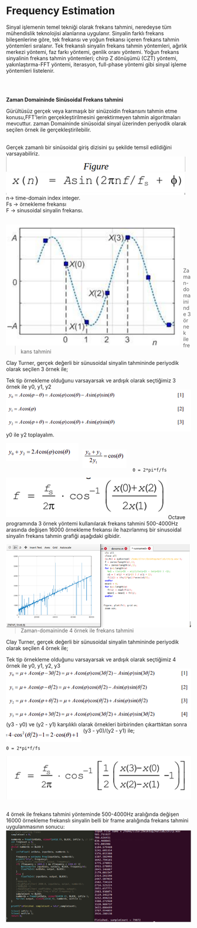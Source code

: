 # Frequency Estimation

Sinyal işlemenin temel tekniği olarak frekans tahmini, neredeyse tüm mühendislik teknolojisi alanlarına uygulanır. Sinyalin farklı frekans bileşenlerine göre, tek frekansı ve yoğun frekansı içeren frekans tahmin yöntemleri sıralanır. Tek frekanslı sinyalin frekans tahmin yöntemleri, ağırlık merkezi yöntemi, faz farkı yöntemi, genlik oranı yöntemi. Yoğun frekans sinyalinin frekans tahmin yöntemleri; chirp Z dönüşümü (CZT) yöntemi, yakınlaştırma-FFT yöntemi, iterasyon, full-phase yöntemi gibi sinyal işleme yöntemleri listelenir. 

<br/>
<br/>





**Zaman Domaininde Sinüsoidal Frekans tahmini**
  
  Gürültüsüz gerçek veya karmaşık bir sinüzoidin frekansını tahmin etme konusu,FFT'lerin gerçekleştirilmesini gerektirmeyen tahmin algoritmaları mevcuttur. zaman Domaininde sinüsoidal sinyal üzerinden periyodik olarak seçilen örnek ile gerçekleştirilebilir. 

<br/>
Gerçek zamanlı bir sinüsoidal giriş dizisini şu şekilde temsil edildiğini varsayabiliriz.
<br/>
<img src="docs/sinusoidalInput.png"
     alt="sinusoidalInput"
     style="float: left; margin-right: 10px;" />
n→ time-domain index integer.<br/>
Fs → örnekleme frekansı<br/>
F → sinusoidal sinyalin frekansı.
<br/>
<br/>

<img src="docs/periodicalSample.png"
     alt="periodicalSample"
     style="float: left; margin-right: 10px;" /> <br/><br/>
     <br/><br/>
     <br/><br/>


> Zaman-domaininde 3 örnek ile frekans tahmini <br/>

Clay Turner, gerçek değerli bir sünusoidal sinyalin tahmininde periyodik olarak seçilen 3 örnek ile;

Tek tip örnekleme olduğunu varsayarsak ve ardışık olarak seçtiğimiz 3 örnek ile y0, y1, y2 
<br/>
<img src="docs/uniformSample1.png"
     alt="uniformSample1"
     style="float: left; margin-right: 10px;" /> <br/><br/>
     <br/><br/><br/>
     y0 ile y2 toplayalım.

<img src="docs/uniformSample2.png"
     alt="uniformSample2"
     style="float: left; margin-right: 10px;" /> <br/>
     <img src="docs/uniformSample3.png"
     alt="uniformSample3"
     style="float: left; margin-right: 10px;" /> <br/><br/>

     0 = 2*pi*f/fs

<img src="docs/uniformSample4.png"
     alt="uniformSample4"
     style="float: left; margin-right: 5px;" /> <br/><br/>
     <br/><br/><br/>

Octave programında 3 örnek yöntemi kullanılarak frekans tahmini 500-4000Hz arasında değişen 16000 örnekleme frekansı ile hazırlanmış bir sinusoidal sinyalin frekans tahmin grafiği aşağıdaki gibidir. 

<img src="docs/output1.png"
     alt="output1"
     style="float: left; margin-right: 5px;" /> <br/><br/><br/>

<br/><br/><br/><br/>


> Zaman-domaininde 4 örnek ile frekans tahmini <br/>
> 
Clay Turner, gerçek değerli bir sünusoidal sinyalin tahmininde periyodik olarak seçilen 4 örnek ile;

Tek tip örnekleme olduğunu varsayarsak ve ardışık olarak seçtiğimiz 4 örnek ile y0, y1, y2, y3
<img src="docs/uniformSample5.png"
     alt="uniformSample5"
     style="float: left; margin-right: 5px;" /> <br/><br/>
<br/><br/><br/>
<br/><br/><br/>

(y3 - y0) ve (y2 - y1) karşılıklı olarak örnekleri birbirinden çıkarttıktan sonra (y3 - y0)/(y2 - y1) ile;
<img src="docs/uniformSample6.png"
     alt="uniformSample6"
     style="float: left; margin-right: 5px;" /> <br/><br/>
    
    0 = 2*pi*f/fs

<img src="docs/uniformSample7.png"
     alt="uniformSample7"
     style="float: left; margin-right: 5px;" /> <br/><br/>
<br/><br/><br/>
<br/><br/><br/>

4 örnek ile frekans tahmini yönteminde 500-4000Hz aralığında değişen 16000 örnekleme frekanslı sinyalin belli bir frame aralığında frekans tahmini uygulanmasının sonucu: 
 <img src="docs/output2.png"
     alt="output2"
     style="float: left; margin-right: 5px;" /> <br/><br/>
